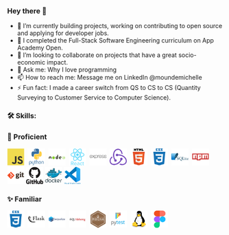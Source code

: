 ### Hey there 👋

<!--
**michellemounde/michellemounde** is a ✨ _special_ ✨ repository because its `README.md` (this file) appears on your GitHub profile.

Here are some ideas to get you started:
-->

- 🔭 I’m currently building projects, working on contributing to open source and applying for developer jobs.
- 🌱 I completed the Full-Stack Software Engineering curriculum on App Academy Open.
- 👯 I’m looking to collaborate on projects that have a great socio-economic impact.
- 💬 Ask me: Why I love programming
- 📫 How to reach me: Message me on LinkedIn @moundemichelle
- ⚡ Fun fact: I made a career switch from QS to CS to CS (Quantity Surveying to Customer Service to Computer Science).

### :hammer_and_wrench: Skills:
### :star2: Proficient
<div>
  <img src="https://github.com/devicons/devicon/blob/master/icons/javascript/javascript-original.svg"
       title="JavaScript" alt="JavaScript" width="40" height="40"/>&nbsp;
  <img src="https://github.com/devicons/devicon/blob/master/icons/python/python-original-wordmark.svg"
       title="Python" alt="Python" width="40" height="40"/>&nbsp;
  <img src="https://github.com/devicons/devicon/blob/master/icons/nodejs/nodejs-original-wordmark.svg"
       title="NodeJS" alt="NodeJS" width="40" height="40"/>&nbsp;
  <img src="https://github.com/devicons/devicon/blob/master/icons/react/react-original-wordmark.svg"
       title="React" alt="React" width="40" height="40"/>&nbsp;
  <img src="https://github.com/devicons/devicon/blob/master/icons/express/express-original-wordmark.svg"
       title="ExpressJS" alt="Express" width="40" height="40"/>&nbsp;
  <img src="https://github.com/devicons/devicon/blob/master/icons/redux/redux-original.svg"
       title="Redux" alt="Redux " width="40" height="40"/>&nbsp;
  <img src="https://github.com/devicons/devicon/blob/master/icons/html5/html5-original-wordmark.svg"
       title="HTML5" alt="HTML" width="40" height="40"/>&nbsp;
  <img src="https://github.com/devicons/devicon/blob/master/icons/css3/css3-plain-wordmark.svg" 
       title="CSS3" alt="CSS" width="40" height="40"/>&nbsp;
  <img src="https://github.com/devicons/devicon/blob/master/icons/sqlite/sqlite-original-wordmark.svg" 
       title="SQLite" alt="SQLite" width="40" height="40"/>&nbsp;
  <img src="https://github.com/devicons/devicon/blob/master/icons/npm/npm-original-wordmark.svg"
       title="NPM" alt="NPM " width="40" height="40"/>&nbsp;
  <img src="https://github.com/devicons/devicon/blob/master/icons/git/git-original-wordmark.svg"
       title="Git" **alt="Git" width="40" height="40"/>
  <img src="https://github.com/devicons/devicon/blob/master/icons/github/github-original-wordmark.svg"
       title="Github" **alt="Github" width="40" height="40"/>
  <img src="https://github.com/devicons/devicon/blob/master/icons/docker/docker-original-wordmark.svg"
       title="Docker" **alt="Docker" width="40" height="40"/>
  <img src="https://github.com/devicons/devicon/blob/master/icons/vscode/vscode-original-wordmark.svg"
       title="Visual Studio Code" **alt="Visual Studio Code" width="40" height="40"/>
</div>

### :sparkles: Familiar
<div>
  <img src="https://github.com/devicons/devicon/blob/master/icons/css3/css3-plain-wordmark.svg" 
       title="PostgreSQL" alt="PostgreSQL" width="40" height="40"/>&nbsp;
  <img src="https://github.com/devicons/devicon/blob/master/icons/flask/flask-original-wordmark.svg" 
       title="Flask" alt="Flask" width="40" height="40"/>&nbsp;
  <img src="https://github.com/devicons/devicon/blob/master/icons/sequelize/sequelize-original-wordmark.svg" 
       title="Sequelize" alt="Sequelize" width="40" height="40"/>&nbsp;
  <img src="https://github.com/devicons/devicon/blob/master/icons/sqlalchemy/sqlalchemy-original-wordmark.svg" 
       title="SQLAlchemy" alt="SQLAlchemy" width="40" height="40"/>&nbsp;
  <img src="https://github.com/devicons/devicon/blob/master/icons/mocha/mocha-plain.svg" 
       title="Mocha" alt="Mocha" width="40" height="40"/>&nbsp;
  <img src="https://github.com/devicons/devicon/blob/master/icons/pytest/pytest-original-wordmark.svg" 
       title="Pytest" alt="Pytest" width="40" height="40"/>&nbsp;
  <img src="https://github.com/devicons/devicon/blob/master/icons/linux/linux-original.svg" 
       title="Linux" alt="Linux" width="40" height="40"/>&nbsp;
  <img src="https://github.com/devicons/devicon/blob/master/icons/figma/figma-original.svg" 
       title="Figma" alt="Figma" width="40" height="40"/>&nbsp;
</div>
